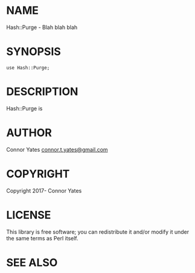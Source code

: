 # NAME

Hash::Purge - Blah blah blah

# SYNOPSIS

    use Hash::Purge;

# DESCRIPTION

Hash::Purge is

# AUTHOR

Connor Yates <connor.t.yates@gmail.com>

# COPYRIGHT

Copyright 2017- Connor Yates

# LICENSE

This library is free software; you can redistribute it and/or modify
it under the same terms as Perl itself.

# SEE ALSO
